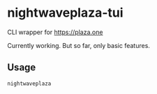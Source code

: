 # nightwaveplaza-tui
CLI wrapper for https://plaza.one

Currently working. But so far, only basic features.

## Usage
`nightwaveplaza`